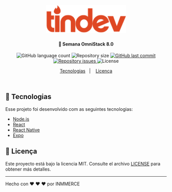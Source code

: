 <h1 align="center">
    <img alt="Tindev" title="#tindev" src=".github/tindev.svg" width="250px" />
</h1>

<h4 align="center">
  🚀 Semana OmniStack 8.0
</h4>
<p align="center">
  <img alt="GitHub language count" src="https://img.shields.io/github/languages/count/zeluizr/tindev">

  <img alt="Repository size" src="https://img.shields.io/github/repo-size/zeluizr/tindev">
  
  <a href="https://github.com/zeluizr/tindev/commits/master">
    <img alt="GitHub last commit" src="https://img.shields.io/github/last-commit/zeluizr/tindev">
  </a>

  <a href="https://github.com/zeluizr/tindev/issues">
    <img alt="Repository issues" src="https://img.shields.io/github/issues/zeluizr/tindev">
  </a>

  <img alt="License" src="https://img.shields.io/badge/license-MIT-brightgreen">
</p>

<p align="center">
  <a href="#rocket-tecnologias">Tecnologias</a>&nbsp;&nbsp;&nbsp;|&nbsp;&nbsp;&nbsp;
  <a href="#memo-licença">Licença</a>
</p>

<br>

## :rocket: Tecnologias

Esse projeto foi desenvolvido com as seguintes tecnologias:

- [Node.js](https://nodejs.org/en/)
- [React](https://reactjs.org)
- [React Native](https://facebook.github.io/react-native/)
- [Expo](https://expo.io/)

## :memo: Licença

Este proyecto está bajo la licencia MIT. Consulte el archivo [LICENSE](https://inmmerce.mit-license.org/) para obtener más detalles.

---

Hecho con :heart: :heart: :heart: por INMMERCE
